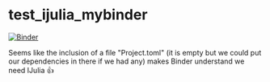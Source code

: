 # test_ijulia_mybinder

[![Binder](https://mybinder.org/badge_logo.svg)](https://mybinder.org/v2/gh/ThibTrip/test_ijulia_mybinder/master)

Seems like the inclusion of a file "Project.toml" (it is empty but we could put our dependencies in there if we had any) makes Binder understand we need IJulia :thumbsup:
